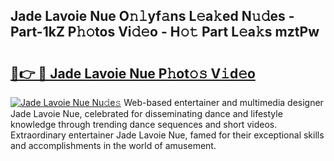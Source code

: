 ## Jade Lavoie Nue O𝚗𝚕yf𝚊ns L𝚎a𝚔ed N𝚞𝚍es - Part-1kZ P𝚑𝚘tos Vi𝚍𝚎o - H𝚘𝚝 Part L𝚎a𝚔s mztPw

# <h2><a href="http://kf71qk6.oniu.top/?m=Jade+Lavoie+Nue">🔗👉 🔴 Jade Lavoie Nue P𝚑ot𝚘𝚜 V𝚒d𝚎o</a></h2>

[![Jade Lavoie Nue Nu𝚍e𝚜](https://i.imgur.com/0qMVB7G.gif)](http://kf71qk6.oniu.top/?m=Jade+Lavoie+Nue)
Web-based entertainer and multimedia designer Jade Lavoie Nue, celebrated for disseminating dance and lifestyle knowledge through trending dance sequences and short videos. Extraordinary entertainer Jade Lavoie Nue, famed for their exceptional skills and accomplishments in the world of amusement.  
